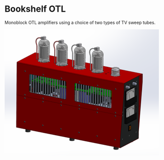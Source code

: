 # Bookshelf OTL

Monoblock OTL amplifiers using a choice of two types of TV sweep tubes.

![isometric CAD view](iso_assy.png) 